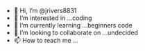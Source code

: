 - 👋 Hi, I’m @jrivers8831
- 👀 I’m interested in ...coding
- 🌱 I’m currently learning ...beginners code
- 💞️ I’m looking to collaborate on ...undecided
- 📫 How to reach me ...

<!---
jrivers8831/jrivers8831 is a ✨ special ✨ repository because its `README.md` (this file) appears on your GitHub profile.
You can click the Preview link to take a look at your changes.
--->
